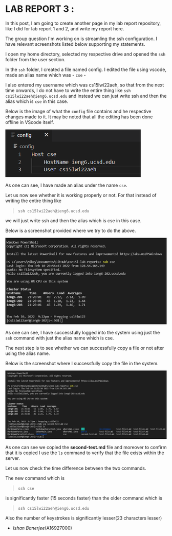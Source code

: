 # LAB REPORT 3 :

In this post, I am going to create another page in my lab report repository, like I did for lab report 1 and 2, and write my report here.

The group question I'm working on is streamling the ssh configuration. I have relevant screenshots listed below supporting my statements.

I open my home directory, selected my respective drive and opened the `ssh` folder from the user section. 

In the `ssh` folder, I created a file named config. I edited the file using vscode, made an alias name which was - `cse` - 

I also entered my username which was cs15lwi22aeh, so that from the next time onwards, I do not have to write the entire thing like 
`ssh cs15lwi22aeh@ieng6.ucsd.edu`
and instead we can just write ssh and then the alias which is `cse` in this case.

Below is the image of what the `config` file contains and he respective changes made to it. It may be noted that all the editing has been done offline in VScode itself.

![image](configfile.png)

As one can see, I have made an alias under the name `cse`. 

Let us now see whether it is working properly or not.
For that instead of writing the entire thing like
> `ssh cs15lwi22aeh@ieng6.ucsd.edu`

we will just write ssh and then the alias which is cse in this case. 

Below is a screenshot provided where we try to do the above.

![image](cse.png)

As one can see, I have successfully logged into the system using just the `ssh` command with just the alias name which is cse.

The next step is to see whether we can successfully copy a file or not after using the alias name.

Below is the screenshot where I successfully copy the file in the system.

![image](filecopy.png) 
 
As one can see we copied the **second-test.md** file and moreover to confirm that it is copied I use the `ls` command to verify that the file exists within the server. 

Let us now check the time difference between the two commands.

The new command which is 
> `ssh cse` 

is significantly faster (15 seconds faster) than the older command which is

> `ssh cs15lwi22aeh@ieng6.ucsd.edu`

Also the number of keystrokes is significantly lesser(23 characters lesser)
- _Ishan Banerjee_(A16927000)